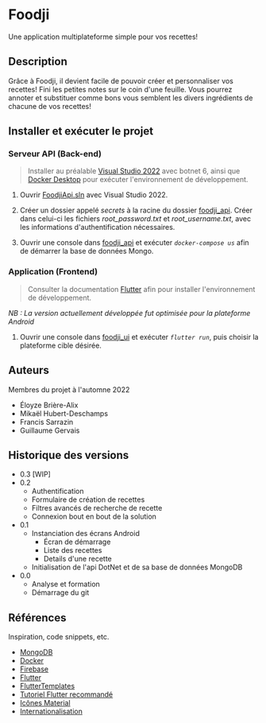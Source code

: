 # Foodji

Une application multiplateforme simple pour vos recettes!

## Description

Grâce à Foodji, il devient facile de pouvoir créer et personnaliser vos recettes!
Fini les petites notes sur le coin d'une feuille. Vous pourrez annoter et substituer comme bons vous semblent les divers ingrédients de chacune de vos recettes!

## Installer et exécuter le projet

### Serveur API (Back-end)
> Installer au préalable [Visual Studio 2022](https://visualstudio.microsoft.com/fr/vs/) avec botnet 6, ainsi que [Docker Desktop](https://www.docker.com/) pour exécuter l'environnement de développement.

1. Ouvrir [FoodjiApi.sln](./foodji_api/FoodjiApi.sln) avec Visual Studio 2022.

2. Créer un dossier appelé *secrets* à la racine du dossier [foodji_api](./foodji_api/). Créer dans celui-ci les fichiers *root_password.txt* et *root_username.txt*, avec les informations d'authentification nécessaires.

3. Ouvrir une console dans [foodji_api](./foodji_api/) et exécuter *`docker-compose us`* afin de démarrer la base de données Mongo.

### Application (Frontend)
> Consulter la documentation [Flutter](https://docs.flutter.dev) afin pour installer l'environnement de développement.

*NB : La version actuellement développée fut optimisée pour la plateforme Android*

1. Ouvrir une console dans [foodji_ui](./foodji_ui/) et exécuter *`flutter run`*, puis choisir la plateforme cible désirée.

## Auteurs

Membres du projet à l'automne 2022

* Éloyze Brière-Alix
* Mikaël Hubert-Deschamps
* Francis Sarrazin
* Guillaume Gervais

## Historique des versions
* 0.3 [WIP]
* 0.2
    * Authentification
    * Formulaire de création de recettes
    * Filtres avancés de recherche de recette
    * Connexion bout en bout de la solution
* 0.1
    * Instanciation des écrans Android
        * Écran de démarrage
        * Liste des recettes
        * Details d'une recette
    * Initialisation de l'api DotNet et de sa base de données MongoDB
* 0.0
    * Analyse et formation
    * Démarrage du git

## Références

Inspiration, code snippets, etc.
* [MongoDB](https://www.mongodb.com/)
* [Docker](https://www.docker.com/)
* [Firebase](https://firebase.google.com/)
* [Flutter](https://docs.flutter.dev)
* [FlutterTemplates](https://www.fluttertemplates.dev/)
* [Tutoriel Flutter recommandé](https://youtu.be/x4DydJKVvQk)
* [Icônes Material](https://fonts.google.com/icons?selected=Material+Icons)
* [Internationalisation](https://phrase.com/blog/posts/flutter-localization/)

